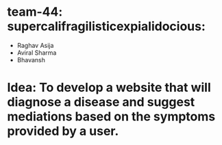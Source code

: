 # team-44: supercalifragilisticexpialidocious: 
 - Raghav Asija
 - Aviral Sharma
 - Bhavansh

# Idea: To develop a website that will diagnose a disease and suggest mediations based on the symptoms provided by a user.  
